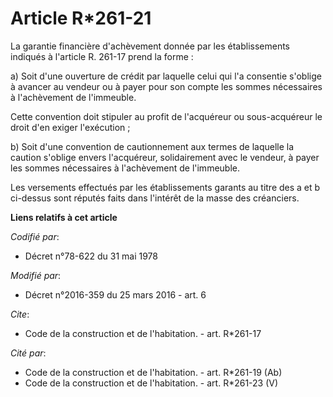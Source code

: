 # Article R*261-21

La garantie financière d'achèvement donnée par les établissements indiqués à l'article R. 261-17 prend la forme : 

a) Soit d'une ouverture de crédit par laquelle celui qui l'a consentie s'oblige à avancer au vendeur ou à payer pour son
compte les sommes nécessaires à l'achèvement de l'immeuble. 

Cette convention doit stipuler au profit de l'acquéreur ou sous-acquéreur le droit d'en exiger l'exécution ; 

b) Soit d'une convention de cautionnement aux termes de laquelle la caution s'oblige envers l'acquéreur, solidairement avec
le vendeur, à payer les sommes nécessaires à l'achèvement de l'immeuble. 

Les versements effectués par les établissements garants au titre des a et b ci-dessus sont réputés faits dans l'intérêt de la
masse des créanciers.

**Liens relatifs à cet article**

_Codifié par_:

  - Décret n°78-622 du 31 mai 1978

_Modifié par_:

  - Décret n°2016-359 du 25 mars 2016 - art. 6

_Cite_:

  - Code de la construction et de l'habitation. - art. R*261-17

_Cité par_:

  - Code de la construction et de l'habitation. - art. R*261-19 (Ab)
  - Code de la construction et de l'habitation. - art. R*261-23 (V)
